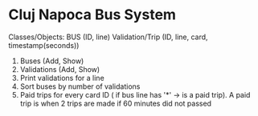 # Cluj Napoca Bus System
Classes/Objects: BUS (ID, line)
		 Validation/Trip (ID, line, card, timestamp(seconds))

1. Buses (Add, Show)
2. Validations (Add, Show)
3. Print validations for a line
4. Sort buses by number of validations
5. Paid trips for every card ID ( if bus line has '*' -> is a paid trip).
   A paid trip is when 2 trips are made if 60 minutes did not passed 
